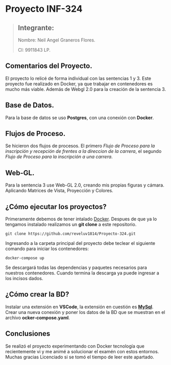 # Proyecto INF-324
> ## Integrante:
> Nombre: Neil Angel Graneros Flores.
>
> CI: 9911843 LP.

## Comentarios del Proyecto.
El proyecto lo relicé de forma individual con las sentencias 1 y 3.
Este proyecto fue realizado en Docker, ya que trabajar en contenedores es mucho más viable. Además de Webgl 2.0 para la creación de la sentencia 3.

## Base de Datos.
Para la base de datos se uso **Postgres**, con una conexión con **Docker**.

## Flujos de Proceso.
Se hicieron dos flujos de procesos. El primero *Flujo de Proceso para la inscripción y recepción de frentes a la direccion de la carrera*, el segundo *Flujo de Proceso para la inscripción a una carrera*.

## Web-GL.
Para la sentencia 3 use Web-GL 2.0, creando mis propias figuras y cámara. Aplicando Matrices de Vista, Proyección y Colores.

## ¿Cómo ejecutar los proyectos?

Primeramente debemos de tener intalado [Docker](https://www.docker.com). Despues de que ya lo tengamos instalado realizamos un **git clone** a este repositorio.
```
git clone https://github.com/reveluv1814/Proyecto-324.git
```
Ingresando a la carpeta principal del proyecto debe teclear el siguiente comando para iniciar los contenedores:
```
docker-compose up
```
Se descargará todas las dependencias y paquetes necesarios para nuestros contenedores. Cuando termina la descarga ya puede ingresar a los incisos dados.

## ¿Cómo crear la BD?
Instalar una extensión en **VSCode**, la extensión en cuestión es **[MySql](https://marketplace.visualstudio.com/items?itemName=cweijan.vscode-mysql-client2)**.
Crear una nueva conexión y poner los datos de la BD que se muestran en el archivo **ocker-compose.yaml**.

## Conclusiones
Se realizó el proyecto experimentando con Docker tecnología que recientemente vi y me animé a solucionar el examén con estos entornos. Muchas gracias Licenciado si se tomó el tiempo de leer este apartado.
